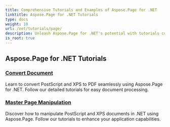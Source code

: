 ```yaml
---
title: Comprehensive Tutorials and Examples of Aspose.Page for .NET 
linktitle: Aspose.Page for .NET Tutorials
type: docs
weight: 10
url: /net/tutorials/page/
description: Unleash Aspose.Page for .NET's potential with tutorials covering creation, manipulation, and enhancement. Master from basics to advanced techniques effortlessly.
is_root: true
---
```


## Aspose.Page for .NET Tutorials 

### [Convert Document](./convert-document/)
Learn to convert PostScript and XPS to PDF seamlessly using Aspose.Page for .NET. Follow our detailed tutorials for easy document processing.
### [Master Page Manipulation](./master-page-manipulation/)
Discover how to manipulate PostScript and XPS documents in .NET using Aspose.Page. Follow our tutorials to enhance your application capabilities.